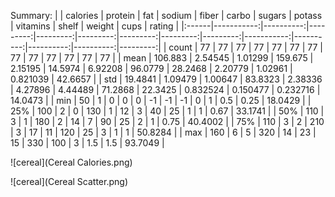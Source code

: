 Summary:
|       |   calories |   protein |      fat |   sodium |    fiber |    carbo |   sugars |   potass |   vitamins |     shelf |    weight |      cups |   rating |
|:------|-----------:|----------:|---------:|---------:|---------:|---------:|---------:|---------:|-----------:|----------:|----------:|----------:|---------:|
| count |    77      |  77       | 77       |  77      | 77       | 77       | 77       |  77      |    77      | 77        | 77        | 77        |  77      |
| mean  |   106.883  |   2.54545 |  1.01299 | 159.675  |  2.15195 | 14.5974  |  6.92208 |  96.0779 |    28.2468 |  2.20779  |  1.02961  |  0.821039 |  42.6657 |
| std   |    19.4841 |   1.09479 |  1.00647 |  83.8323 |  2.38336 |  4.27896 |  4.44489 |  71.2868 |    22.3425 |  0.832524 |  0.150477 |  0.232716 |  14.0473 |
| min   |    50      |   1       |  0       |   0      |  0       | -1       | -1       |  -1      |     0      |  1        |  0.5      |  0.25     |  18.0429 |
| 25%   |   100      |   2       |  0       | 130      |  1       | 12       |  3       |  40      |    25      |  1        |  1        |  0.67     |  33.1741 |
| 50%   |   110      |   3       |  1       | 180      |  2       | 14       |  7       |  90      |    25      |  2        |  1        |  0.75     |  40.4002 |
| 75%   |   110      |   3       |  2       | 210      |  3       | 17       | 11       | 120      |    25      |  3        |  1        |  1        |  50.8284 |
| max   |   160      |   6       |  5       | 320      | 14       | 23       | 15       | 330      |   100      |  3        |  1.5      |  1.5      |  93.7049 |

![cereal](Cereal Calories.png)


![cereal](Cereal Scatter.png)
